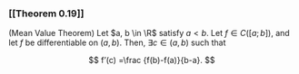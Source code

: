 ### [[Theorem 0.19]]

(Mean Value Theorem) Let $a, b \in \R$ satisfy $a < b$. Let $f \in C([a; b])$, and let $f$ be differentiable on $(a, b)$. Then, $\exists c \in (a, b)$ such that

$$ f’(c) =\frac {f(b)-f(a)}{b-a}. $$